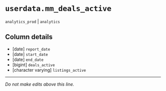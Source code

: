 # `userdata.mm_deals_active`
`analytics_prod` | `analytics`

## Column details
* [date]      `report_date`
* [date]      `start_date`
* [date]      `end_date`
* [bigint]    `deals_active`
* [character varying] `listings_active`

-------------------------------------------------------------------------------
*Do not make edits above this line.*
